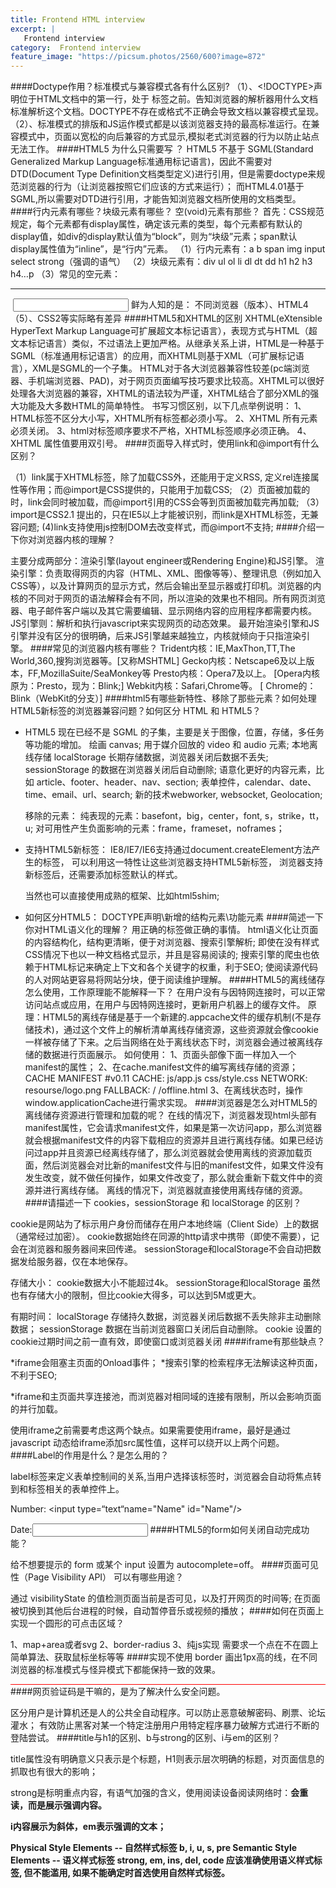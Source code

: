 ```yaml
---
title: Frontend HTML interview
excerpt: |
   Frontend interview
category:  Frontend interview
feature_image: "https://picsum.photos/2560/600?image=872"
---
```

####Doctype作用？标准模式与兼容模式各有什么区别?
（1）、<!DOCTYPE>声明位于HTML文档中的第一行，处于 <html> 标签之前。告知浏览器的解析器用什么文档标准解析这个文档。DOCTYPE不存在或格式不正确会导致文档以兼容模式呈现。
（2）、标准模式的排版和JS运作模式都是以该浏览器支持的最高标准运行。在兼容模式中，页面以宽松的向后兼容的方式显示,模拟老式浏览器的行为以防止站点无法工作。
####HTML5 为什么只需要写 <!DOCTYPE HTML>？
HTML5 不基于 SGML(Standard Generalized Markup Language标准通用标记语言)，因此不需要对DTD(Document Type Definition文档类型定义)进行引用，但是需要doctype来规范浏览器的行为（让浏览器按照它们应该的方式来运行）；
而HTML4.01基于SGML,所以需要对DTD进行引用，才能告知浏览器文档所使用的文档类型。
####行内元素有哪些？块级元素有哪些？ 空(void)元素有那些？
首先：CSS规范规定，每个元素都有display属性，确定该元素的类型，每个元素都有默认的display值，如div的display默认值为“block”，则为“块级”元素；span默认display属性值为“inline”，是“行内”元素。
  （1）行内元素有：a b span img input select strong（强调的语气）
  （2）块级元素有：div ul ol li dl dt dd h1 h2 h3 h4…p
  （3）常见的空元素：
  	<br> <hr> <img> <input> <link> <meta>
  	鲜为人知的是：
  	<area> <base> <col> <command> <embed> <keygen> <param> <source> <track> <wbr>
  不同浏览器（版本）、HTML4（5）、CSS2等实际略有差异
####HTML5和XHTML的区别
XHTML(eXtensible HyperText Markup Language可扩展超文本标记语言），表现方式与HTML（超文本标记语言）类似，不过语法上更加严格。从继承关系上讲，HTML是一种基于SGML（标准通用标记语言）的应用，而XHTML则基于XML（可扩展标记语言），XML是SGML的一个子集。
HTML对于各大浏览器兼容性较差(pc端浏览器、手机端浏览器、PAD)，对于网页页面编写技巧要求比较高。XHTML可以很好处理各大浏览器的兼容，XHTML的语法较为严谨，XHTML结合了部分XML的强大功能及大多数HTML的简单特性。
书写习惯区别，以下几点举例说明：
1、HTML标签不区分大小写，XHTML所有标签都必须小写。
2、XHTML 所有元素必须关闭。
3、html对标签顺序要求不严格，XHTML标签顺序必须正确。
4、XHTML 属性值要用双引号。
####页面导入样式时，使用link和@import有什么区别？

  （1）link属于XHTML标签，除了加载CSS外，还能用于定义RSS, 定义rel连接属性等作用；而@import是CSS提供的，只能用于加载CSS;
  （2）页面被加载的时，link会同时被加载，而@import引用的CSS会等到页面被加载完再加载;
  （3）import是CSS2.1 提出的，只在IE5以上才能被识别，而link是XHTML标签，无兼容问题;
   (4)link支持使用js控制DOM去改变样式，而@import不支持;
####介绍一下你对浏览器内核的理解？

  主要分成两部分：渲染引擎(layout engineer或Rendering Engine)和JS引擎。
  渲染引擎：负责取得网页的内容（HTML、XML、图像等等）、整理讯息（例如加入CSS等），以及计算网页的显示方式，然后会输出至显示器或打印机。浏览器的内核的不同对于网页的语法解释会有不同，所以渲染的效果也不相同。所有网页浏览器、电子邮件客户端以及其它需要编辑、显示网络内容的应用程序都需要内核。
  JS引擎则：解析和执行javascript来实现网页的动态效果。
  最开始渲染引擎和JS引擎并没有区分的很明确，后来JS引擎越来越独立，内核就倾向于只指渲染引擎。
####常见的浏览器内核有哪些？
 Trident内核：IE,MaxThon,TT,The World,360,搜狗浏览器等。[又称MSHTML]
  Gecko内核：Netscape6及以上版本，FF,MozillaSuite/SeaMonkey等
  Presto内核：Opera7及以上。      [Opera内核原为：Presto，现为：Blink;]
  Webkit内核：Safari,Chrome等。   [ Chrome的：Blink（WebKit的分支）]
####html5有哪些新特性、移除了那些元素？如何处理HTML5新标签的浏览器兼容问题？如何区分 HTML 和 HTML5？

  * HTML5 现在已经不是 SGML 的子集，主要是关于图像，位置，存储，多任务等功能的增加。
  	  绘画 canvas;
  	  用于媒介回放的 video 和 audio 元素;
  	  本地离线存储 localStorage 长期存储数据，浏览器关闭后数据不丢失;
        sessionStorage 的数据在浏览器关闭后自动删除;
  	  语意化更好的内容元素，比如 article、footer、header、nav、section;
  	  表单控件，calendar、date、time、email、url、search;
  	  新的技术webworker, websocket, Geolocation;

    移除的元素：
  	  纯表现的元素：basefont，big，center，font, s，strike，tt，u;
  	  对可用性产生负面影响的元素：frame，frameset，noframes；

  * 支持HTML5新标签：
  	 IE8/IE7/IE6支持通过document.createElement方法产生的标签，
    	 可以利用这一特性让这些浏览器支持HTML5新标签，
    	 浏览器支持新标签后，还需要添加标签默认的样式。

       当然也可以直接使用成熟的框架、比如html5shim;
  	 <!--[if lt IE 9]>
  		<script> src="http://html5shim.googlecode.com/svn/trunk/html5.js"</script>
  	 <![endif]-->

  * 如何区分HTML5： DOCTYPE声明\新增的结构元素\功能元素
####简述一下你对HTML语义化的理解？
  用正确的标签做正确的事情。
  html语义化让页面的内容结构化，结构更清晰，便于对浏览器、搜索引擎解析;
  即使在没有样式CSS情况下也以一种文档格式显示，并且是容易阅读的;
  搜索引擎的爬虫也依赖于HTML标记来确定上下文和各个关键字的权重，利于SEO;
  使阅读源代码的人对网站更容易将网站分块，便于阅读维护理解。
####HTML5的离线储存怎么使用，工作原理能不能解释一下？
在用户没有与因特网连接时，可以正常访问站点或应用，在用户与因特网连接时，更新用户机器上的缓存文件。
  原理：HTML5的离线存储是基于一个新建的.appcache文件的缓存机制(不是存储技术)，通过这个文件上的解析清单离线存储资源，这些资源就会像cookie一样被存储了下来。之后当网络在处于离线状态下时，浏览器会通过被离线存储的数据进行页面展示。
  如何使用：
  1、页面头部像下面一样加入一个manifest的属性；
  2、在cache.manifest文件的编写离线存储的资源；
  	CACHE MANIFEST
  	#v0.11
  	CACHE:
  	js/app.js
  	css/style.css
  	NETWORK:
  	resourse/logo.png
  	FALLBACK:
  	/ /offline.html
  3、在离线状态时，操作window.applicationCache进行需求实现。
####浏览器是怎么对HTML5的离线储存资源进行管理和加载的呢？
在线的情况下，浏览器发现html头部有manifest属性，它会请求manifest文件，如果是第一次访问app，那么浏览器就会根据manifest文件的内容下载相应的资源并且进行离线存储。如果已经访问过app并且资源已经离线存储了，那么浏览器就会使用离线的资源加载页面，然后浏览器会对比新的manifest文件与旧的manifest文件，如果文件没有发生改变，就不做任何操作，如果文件改变了，那么就会重新下载文件中的资源并进行离线存储。
  离线的情况下，浏览器就直接使用离线存储的资源。
####请描述一下 cookies，sessionStorage 和 localStorage 的区别？

  cookie是网站为了标示用户身份而储存在用户本地终端（Client Side）上的数据（通常经过加密）。
  cookie数据始终在同源的http请求中携带（即使不需要），记会在浏览器和服务器间来回传递。
  sessionStorage和localStorage不会自动把数据发给服务器，仅在本地保存。

  存储大小：
  	cookie数据大小不能超过4k。
  	sessionStorage和localStorage 虽然也有存储大小的限制，但比cookie大得多，可以达到5M或更大。

  有期时间：
  	localStorage    存储持久数据，浏览器关闭后数据不丢失除非主动删除数据；
  	sessionStorage  数据在当前浏览器窗口关闭后自动删除。
  	cookie          设置的cookie过期时间之前一直有效，即使窗口或浏览器关闭
####iframe有那些缺点？

  *iframe会阻塞主页面的Onload事件；
  *搜索引擎的检索程序无法解读这种页面，不利于SEO;

  *iframe和主页面共享连接池，而浏览器对相同域的连接有限制，所以会影响页面的并行加载。

  使用iframe之前需要考虑这两个缺点。如果需要使用iframe，最好是通过javascript
  动态给iframe添加src属性值，这样可以绕开以上两个问题。
####Label的作用是什么？是怎么用的？

  label标签来定义表单控制间的关系,当用户选择该标签时，浏览器会自动将焦点转到和标签相关的表单控件上。

  <label for="Name">Number:</label>
  <input type=“text“name="Name" id="Name"/>

  <label>Date:<input type="text" name="B"/></label>
####HTML5的form如何关闭自动完成功能？

  给不想要提示的 form 或某个 input 设置为 autocomplete=off。
####页面可见性（Page Visibility API） 可以有哪些用途？

  通过 visibilityState 的值检测页面当前是否可见，以及打开网页的时间等;
  在页面被切换到其他后台进程的时候，自动暂停音乐或视频的播放；
####如何在页面上实现一个圆形的可点击区域？

  1、map+area或者svg
  2、border-radius
  3、纯js实现 需要求一个点在不在圆上简单算法、获取鼠标坐标等等
####实现不使用 border 画出1px高的线，在不同浏览器的标准模式与怪异模式下都能保持一致的效果。

  <div style="height:1px;overflow:hidden;background:red"></div>
####网页验证码是干嘛的，是为了解决什么安全问题。

  区分用户是计算机还是人的公共全自动程序。可以防止恶意破解密码、刷票、论坛灌水；
  有效防止黑客对某一个特定注册用户用特定程序暴力破解方式进行不断的登陆尝试。
####title与h1的区别、b与strong的区别、i与em的区别？

  title属性没有明确意义只表示是个标题，H1则表示层次明确的标题，对页面信息的抓取也有很大的影响；

  strong是标明重点内容，有语气加强的含义，使用阅读设备阅读网络时：<strong>会重读，而<B>是展示强调内容。

  i内容展示为斜体，em表示强调的文本；

  Physical Style Elements -- 自然样式标签
  b, i, u, s, pre
  Semantic Style Elements -- 语义样式标签
  strong, em, ins, del, code
  应该准确使用语义样式标签, 但不能滥用, 如果不能确定时首选使用自然样式标签。
  